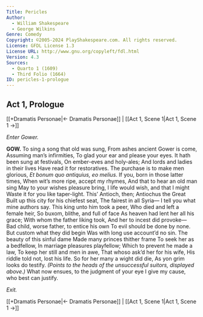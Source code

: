 ```yaml
---
Title: Pericles
Author: 
  - William Shakespeare
  - George Wilkins
Genre: Comedy
Copyright: ©2005-2024 PlayShakespeare.com. All rights reserved.
License: GFDL License 1.3
License URL: http://www.gnu.org/copyleft/fdl.html
Version: 4.3
Sources:
  - Quarto 1 (1609)
  - Third Folio (1664)
ID: pericles-1-prologue
---
```


## Act 1, Prologue
[[+Dramatis Personae|← Dramatis Personae]] | [[Act 1, Scene 1|Act 1, Scene 1 →]]


*Enter Gower.*

**GOW.**
To sing a song that old was sung,
From ashes ancient Gower is come,
Assuming man’s infirmities,
To glad your ear and please your eyes.
It hath been sung at festivals,
On ember-eves and holy-ales;
And lords and ladies in their lives
Have read it for restoratives.
The purchase is to make men glorious,
*Et bonum quo antiquius, eo melius*.
If you, born in those latter times,
When wit’s more ripe, accept my rhymes,
And that to hear an old man sing
May to your wishes pleasure bring,
I life would wish, and that I might
Waste it for you like taper-light.
This’ Antioch, then; Antiochus the Great
Built up this city for his chiefest seat,
The fairest in all Syria⁠—
I tell you what mine authors say.
This king unto him took a peer,
Who died and left a female heir,
So buxom, blithe, and full of face
As heaven had lent her all his grace;
With whom the father liking took,
And her to incest did provoke⁠—
Bad child, worse father, to entice his own
To evil should be done by none.
But custom what they did begin
Was with long use account’d no sin.
The beauty of this sinful dame
Made many princes thither frame
To seek her as a bedfellow,
In marriage pleasures playfellow;
Which to prevent he made a law,
To keep her still and men in awe,
That whoso ask’d her for his wife,
His riddle told not, lost his life.
So for her many a wight did die,
As yon grim looks do testify.
*(Points to the heads of the unsuccessful suitors, displayed above.)*
What now ensues, to the judgment of your eye
I give my cause, who best can justify.


*Exit.*

[[+Dramatis Personae|← Dramatis Personae]] | [[Act 1, Scene 1|Act 1, Scene 1 →]]